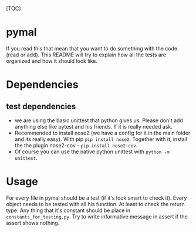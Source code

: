[TOC]

pymal
==========
If you read this that mean that you want to do something with the code (read or add).
This README will try to explain how all the tests are organized and how it should look like.

Dependencies
===========
test dependencies
-----------------
 * we are using the basic unittest that python gives us.
    Please don't add anything else like pytest and his friends. If it is really needed ask.
 * Recommended to install nose2 (we have a config for it in the main folder and its really easy).
    With pip `pip install nose2`.
    Together with it, install the the plugin nose2-cov - `pip install nose2-cov`.
 * Of course you can use the native python unittest with `python -m unittest`.

Usage
=====
For every file in pymal should be a test (if it's look smart to check it).
Every object needs to be tested with all his function. At least to check the return type.
Any thing that it's constant should be place in `constants_for_testing.py`.
Try to write informative message in assert if the assert shows nothing.
